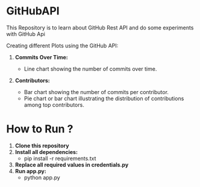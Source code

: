 # GitHubAPI
This Repository is to learn about GitHub Rest API and do some experiments with GitHub Api

Creating different Plots using the GitHub API:

1. **Commits Over Time:**
   - Line chart showing the number of commits over time.

2. **Contributors:**
   - Bar chart showing the number of commits per contributor.
   - Pie chart or bar chart illustrating the distribution of contributions among top contributors.

# How to Run ? 
1. **Clone this repository**
2. **Install all dependencies:**
   - pip install -r requirements.txt
3. **Replace all required values in credentials.py**
4. **Run app.py:**
   - python app.py 